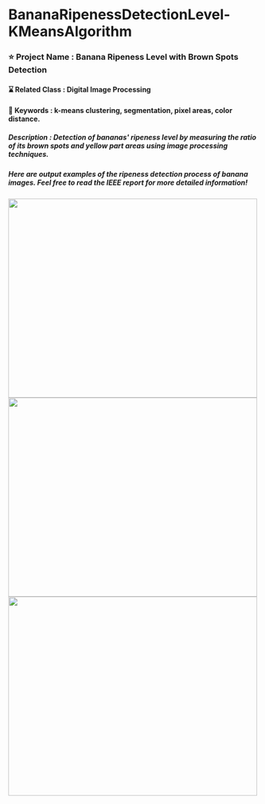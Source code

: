 # BananaRipenessDetectionLevel-KMeansAlgorithm

### ⭐ Project Name : Banana Ripeness Level with Brown Spots Detection 
#### ⌛ Related Class : Digital Image Processing
#### 🔑 Keywords : k-means clustering, segmentation, pixel areas, color distance.
##### Description : Detection of bananas' ripeness level by measuring the ratio of its brown spots and yellow part areas using image processing techniques.


##### Here are output examples of the ripeness detection process of banana images. Feel free to read the IEEE report for more detailed information!


<img src="https://github.com/fatdumplingg/BananaRipenessDetectionLevel-KMeansAlgorithm/assets/115481549/daf2e419-3d42-4ee0-86ca-86e3cf836653" width="500" height="400">


<img src="https://github.com/fatdumplingg/BananaRipenessDetectionLevel-KMeansAlgorithm/assets/115481549/98374a3d-79e7-41b3-adb5-3005ef6ed0dc" width="500" height="400">


<img src="https://github.com/fatdumplingg/BananaRipenessDetectionLevel-KMeansAlgorithm/assets/115481549/b827c5dc-1f37-435d-9b69-f964d026d91f" width="500" height="400">



